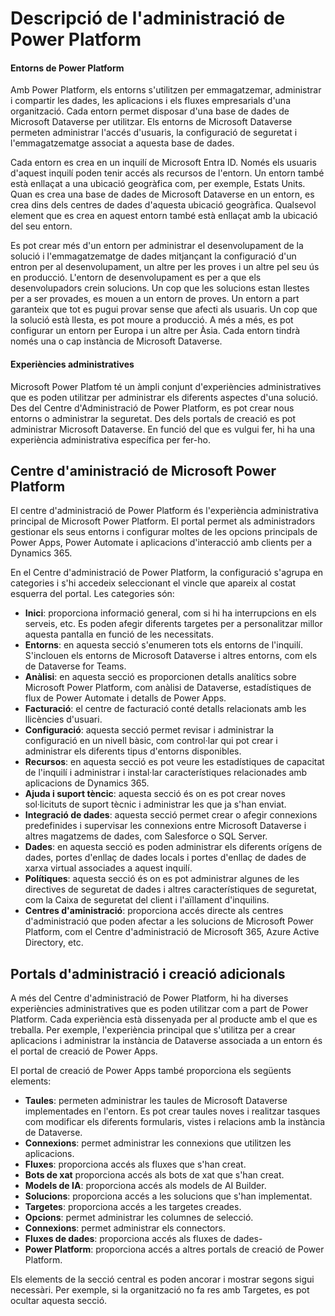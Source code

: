 # Descripció de l'administració de Power Platform

#### Entorns de Power Platform
Amb Power Platform, els entorns s'utilitzen per emmagatzemar, administrar i compartir les dades, les aplicacions i els fluxes empresarials
d'una organització. Cada entorn permet disposar d'una base de dades de Microsoft Dataverse per utilitzar. Els entorns de Microsoft
Dataverse permeten administrar l'accés d'usuaris, la configuració de seguretat i l'emmagatzematge associat a aquesta base de dades.

Cada entorn es crea en un inquilí de Microsoft Entra ID. Només els usuaris d'aquest inquilí poden tenir accés als recursos de l'entorn. Un
entorn també està enllaçat a una ubicació geogràfica com, per exemple, Estats Units. Quan es crea una base de dades de Microsoft Dataverse
en un entorn, es crea dins dels centres de dades d'aquesta ubicació geogràfica. Qualsevol element que es crea en aquest entorn també està
enllaçat amb la ubicació del seu entorn.

Es pot crear més d'un entorn per administrar el desenvolupament de la solució i l'emmagatzematge de dades mitjançant la configuració d'un
entron per al desenvolupament, un altre per les proves i un altre pel seu ús en producció. L'entorn de desenvolupament es per a que els
desenvolupadors crein solucions. Un cop que les solucions estan llestes per a ser provades, es mouen a un entorn de proves. Un entorn a
part garanteix que tot es pugui provar sense que afecti als usuaris. Un cop que la solució està llesta, es pot moure a producció. A més a
més, es pot configurar un entorn per Europa i un altre per Àsia. Cada entorn tindrà només una o cap instància de Microsoft Dataverse.

#### Experiències administratives
Microsoft Power Platfom té un àmpli conjunt d'experiències administratives que es poden utilitzar per administrar els diferents aspectes 
d'una solució. Des del Centre d'Administració de Power Platform, es pot crear nous entorns o administrar la seguretat. Des dels portals
de creació es pot administrar Microsoft Dataverse. En funció del que es vulgui fer, hi ha una experiència administrativa específica per
fer-ho.

## Centre d'aministració de Microsoft Power Platform
El centre d'administració de Power Platform és l'experiència administrativa principal de Microsoft Power Platform. El portal permet als administradors gestionar els seus entorns i configurar moltes de les opcions principals de Power Apps, Power Automate i aplicacions d'interacció amb clients per a Dynamics 365.

En el Centre d'administració de Power Platform, la configuració s'agrupa en categories i s'hi accedeix seleccionant el vincle que apareix al costat esquerra del portal. Les categories són:

- **Inici**: proporciona informació general, com si hi ha interrupcions en els serveis, etc. Es poden afegir diferents targetes per a personalitzar millor aquesta pantalla en funció de les necessitats.
- **Entorns**: en aquesta secció s'enumeren tots els entorns de l'inquilí. S'inclouen els entorns de Microsoft Dataverse i altres entorns, com els de Dataverse for Teams.
- **Anàlisi**: en aquesta secció es proporcionen detalls analítics sobre Microsoft Power Platform, com anàlisi de Dataverse, estadístiques de flux de Power Automate i detalls de Power Apps.
- **Facturació**: el centre de facturació conté detalls relacionats amb les llicències d'usuari.
- **Configuració**: aquesta secció permet revisar i administrar la configuració en un nivell bàsic, com control·lar qui pot crear i administrar els diferents tipus d'entorns disponibles.
- **Recursos**: en aquesta secció es pot veure les estadístiques de capacitat de l'inquilí i administrar i instal·lar característiques relacionades amb aplicacions de Dynamics 365.
- **Ajuda i suport tèncic**: aquesta secció és on es pot crear noves sol·licituts de suport tècnic i administrar les que ja s'han enviat.
- **Integració de dades**: aquesta secció permet crear o afegir connexions predefinides i supervisar les connexions entre Microsoft Dataverse i altres magatzems de dades, com Salesforce o SQL Server.
- **Dades**: en aquesta secció es poden administrar els diferents orígens de dades, portes d'enllaç de dades locals i portes d'enllaç de dades de xarxa virtual associades a aquest inquilí.
- **Polítiques**: aquesta secció és on es pot administrar algunes de les directives de seguretat de dades i altres característiques de seguretat, com la Caixa de seguretat del client i l'aïllament d'inquilins.
- **Centres d'aministració**: proporciona accés directe als centres d'administració que poden afectar a les solucions de Microsoft Power Platform, com el Centre d'administració de Microsoft 365, Azure Active Directory, etc.

## Portals d'administració i creació adicionals
A més del Centre d'administració de Power Platform, hi ha diverses experiències administratives que es poden utilitzar com a part de Power Platform. Cada experiència està dissenyada per al producte amb el que es treballa. Per exemple, l'experiència principal que s'utilitza per a crear aplicacions i administrar la instància de Dataverse associada a un entorn és el portal de creació de Power Apps.

El portal de creació de Power Apps també proporciona els següents elements:
- **Taules**: permeten administrar les taules de Microsoft Dataverse implementades en l'entorn. Es pot crear taules noves i realitzar tasques com modificar els diferents formularis, vistes i relacions amb la instància de Dataverse.
- **Connexions**: permet administrar les connexions que utilitzen les aplicacions.
- **Fluxes**: proporciona accés als fluxes que s'han creat.
- **Bots de xat** proporciona accés als bots de xat que s'han creat.
- **Models de IA**: proporciona accés als models de AI Builder.
- **Solucions**: proporciona accés a les solucions que s'han implementat.
- **Targetes**: proporciona accés a les targetes creades.
- **Opcions**: permet administrar les columnes de selecció.
- **Connexions**: permet administrar els connectors.
- **Fluxes de dades**: proporciona accés als fluxes de dades-
- **Power Platform**: proporciona accés a altres portals de creació de Power Platform.

Els elements de la secció central es poden ancorar i mostrar segons sigui necessàri. Per exemple, si la organització no fa res amb Targetes, es pot ocultar aquesta secció.


























